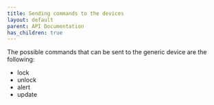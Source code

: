 ```yaml
---
title: Sending commands to the devices
layout: default
parent: API Documentation
has_children: true
---
```


The possible commands that can be sent to the generic device are the following: 

* lock
* unlock
* alert
* update

